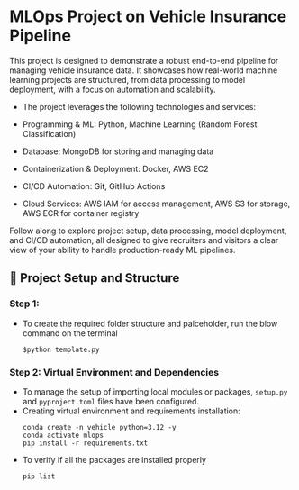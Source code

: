 # MLOps Project on Vehicle Insurance Pipeline
This project is designed to demonstrate a robust end-to-end pipeline for managing vehicle insurance data. It showcases how real-world machine learning projects are structured, from data processing to model deployment, with a focus on automation and scalability.

- The project leverages the following technologies and services:

- Programming & ML: Python, Machine Learning (Random Forest Classification)

- Database: MongoDB for storing and managing data

- Containerization & Deployment: Docker, AWS EC2

- CI/CD Automation: Git, GitHub Actions

- Cloud Services: AWS IAM for access management, AWS S3 for storage, AWS ECR for container registry

Follow along to explore project setup, data processing, model deployment, and CI/CD automation, all designed to give recruiters and visitors a clear view of your ability to handle production-ready ML pipelines.

## 📁 Project Setup and Structure
### Step 1:

- To create the required folder structure and palceholder, run the blow command on the terminal
  ```base
  $python template.py
  ```
### Step 2: Virtual Environment and Dependencies
- To manage the setup of importing local modules or packages, `setup.py` and `pyproject.toml` files have been configured.
- Creating virtual environment and requirements installation:
  ```
  conda create -n vehicle python=3.12 -y
  conda activate mlops
  pip install -r requirements.txt
  ```
- To verify if all the packages are installed properly
  ```
  pip list
  ```



